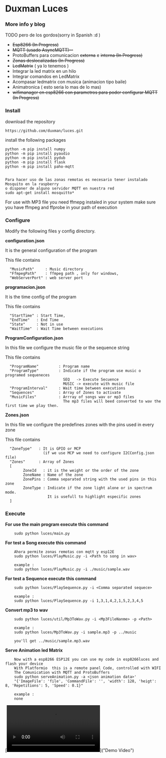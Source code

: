 # Duxman Luces
### More info y blog

TODO pero de los gordos(sorry in Spanish  :d )
* ~~Esp8266 (In Progress)~~ 
* ~~MQTT (usado AsyncMQTT)--~~
* ProtoBuffers para comunicacion ~~externa~~ e ~~interna (In Progress)~~
* ~~Zonas deslocalizadas (In Progress)~~
* ~~LedMatrix~~ ( ya lo tenemos )
* Integrar la led matrix en un hilo
* Integrar comandos en LedMatrix
* Acompasar ledmatrix con musica (animacion tipo baile)
* Animatronica ( esto seria lo mas de lo mas) 
* ~~wifimanager en esp8266 con parametros para poder configurar MQTT (In Progress)~~

### Install
download the repository
````
https://github.com/duxman/luces.git
````
install the following packages
````
python -m pip install numpy
python -m pip install pyaudio
python -m pip install pydub
python -m pip install flask
python -m pip install paho-mqtt


Para hacer uso de las zonas remotas es necesario tener instalado Mosquito en la raspberry
o disponer de alguno servidor MQTT en nuestra red 
sudo apt-get install mosquitto*
````
For use with MP3 file you need ffmepg instaled in your system 
make sure you have ffmpeg and ffprobe in your path of execution

### Configure
Modify the following files y config directory.

**configuration.json**

It is the general configuration of the program

This file contains 

````  
  "MusicPath"     : Music directory
  "FfmpegPath"    : ffmpeg path , only for windows,
  "WebServerPort" : web server port
````

**programacion.json**

It is the time config of the program
 
This file contains 

````
  "StartTime" : Start Time,
  "EndTime"   : End Time
  "State"     : Not in use
  "WaitTime"  : Wait Time between executions
````

**ProgramConfiguration.json**

In this file we configure the music file or the sequence string  

This file contains 

````
  "ProgramName"         : Program name
  "ProgramType"         : Indicate if the program use music o programed sequeneces
                          SEQ   -> Execute Secuence
                          MUSIC -> execute with music file 
  "ProgramInterval"     : Wait time between executions
  "Sequences"           : Array of Zones to activate 
  "MusicFiles"          : Arrray of songs wav or mp3 files
                          The mp3 files will beed converted to wav the first time we play then.                    
````
**Zones.json**

In this file we configure the predefines zones with the pins used in every zone

This file contains 

````
  "ZoneType"   : It is GPIO or MCP
                 (if we use MCP we need to configure I2CConfig.json file)
  "Zones"      : Array of Zones
  [
        ZoneId   : it is the weight or the order of the zone
        ZoneName : Name of the zone
        ZonePins : Comma separated string with the used pins in this zone
        ZoneType : Indicate if the zone light alone or in spectrum mode.
                   It is usefull to highlight especific zones 
  ]                                     
````



### Execute

**For use the main program execute this command**
````
    sudo python luces/main.py
````

**For test a Song execute this command**
````
    Ahora permite zonas remotas con mqtt y esp12E
    sudo python luces/PlayMusic.py -i <Path to song in wav>
    
    example :
    sudo python luces/PlayMusic.py -i ./music/sample.wav
````

**For test a Sequence execute this command**
````
    sudo python luces/PlaySequence.py -i <Comma separated sequece>
    
    example :
    sudo python luces/PlaySequence.py -i 1,3,1,4,2,1,5,2,3,4,5    
````

**Convert mp3 to wav**
````
    sudo python luces/util/Mp3ToWav.py -i <Mp3FileNanme> -p <Path>
    
    example :
    sudo python luces/Mp3ToWav.py -i sample.mp3 -p ../music
    
    you'll get ../music/sample.mp3.wav    
````

**Serve Animation led Matrix**
````
    Now with a esp8266 ESP12E you can use my code in esp8266luces and flash your device
    With Platformio  this is a remote panel Code, controlled with WIFI
    The Comunication with MQTT and ProtoBuffers  
    sudo python serveAnimation.py -a <json animation data>'
    "{'ImageFile': 'file', 'CommandFile': '', 'width': 128, 'heigt': 8, 'Repetitions': 5, 'Speed': 0.1}"
            
    example :
    none        
````
[![Demo Video](./media/VID_20201031_234133.mp4)]("Demo Video")

